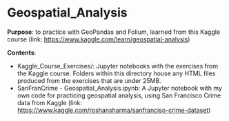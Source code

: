 # Geospatial_Analysis

**Purpose**: to practice with GeoPandas and Folium, learned from this Kaggle course (link: https://www.kaggle.com/learn/geospatial-analysis)

**Contents**: 

* Kaggle_Course_Exercises/: Jupyter notebooks with the exercises from the Kaggle course. Folders within this directory house any HTML files produced from the exercises that are under 25MB. 
* SanFranCrime - Geospatial_Analysis.ipynb: A Jupyter notebook with my own code for practicing geospatial analysis, using San Francisco Crime data from Kaggle (link: https://www.kaggle.com/roshansharma/sanfranciso-crime-dataset)


